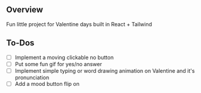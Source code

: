 ## Overview

Fun little project for Valentine days built in React + Tailwind

## To-Dos

-   [ ] Implement a moving clickable no button
-   [ ] Put some fun gif for yes/no answer
-   [ ] Implement simple typing or word drawing animation on Valentine and it's pronunciation
-   [ ] Add a mood button flip on
